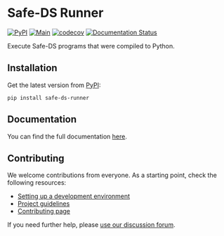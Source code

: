 # Safe-DS Runner

[![PyPI](https://img.shields.io/pypi/v/safe-ds-runner)](https://pypi.org/project/safe-ds-runner)
[![Main](https://github.com/Safe-DS/Runner/actions/workflows/main.yml/badge.svg)](https://github.com/Safe-DS/Runner/actions/workflows/main.yml)
[![codecov](https://codecov.io/gh/Safe-DS/Runner/branch/main/graph/badge.svg?token=ma0ytglhO1)](https://codecov.io/gh/Safe-DS/Runner)
[![Documentation Status](https://readthedocs.org/projects/safe-ds-runner/badge/?version=stable)](https://runner.safeds.com)

Execute Safe-DS programs that were compiled to Python.

## Installation

Get the latest version from [PyPI](https://pypi.org/project/safe-ds-runner):

```shell
pip install safe-ds-runner
```

## Documentation

You can find the full documentation [here](https://runner.safeds.com).

## Contributing

We welcome contributions from everyone. As a starting point, check the following resources:

* [Setting up a development environment](https://runner.safeds.com/en/latest/development/environment/)
* [Project guidelines](https://runner.safeds.com/en/latest/development/project_guidelines/)
* [Contributing page](https://github.com/Safe-DS/Runner/contribute)

If you need further help, please [use our discussion forum][forum].

[forum]: https://github.com/orgs/Safe-DS/discussions
